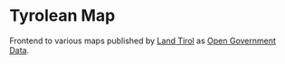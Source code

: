 Tyrolean Map
============

Frontend to various maps published by [Land Tirol](https://www.tirol.gv.at/) as [Open Government Data](https://www.tirol.gv.at/data/).
